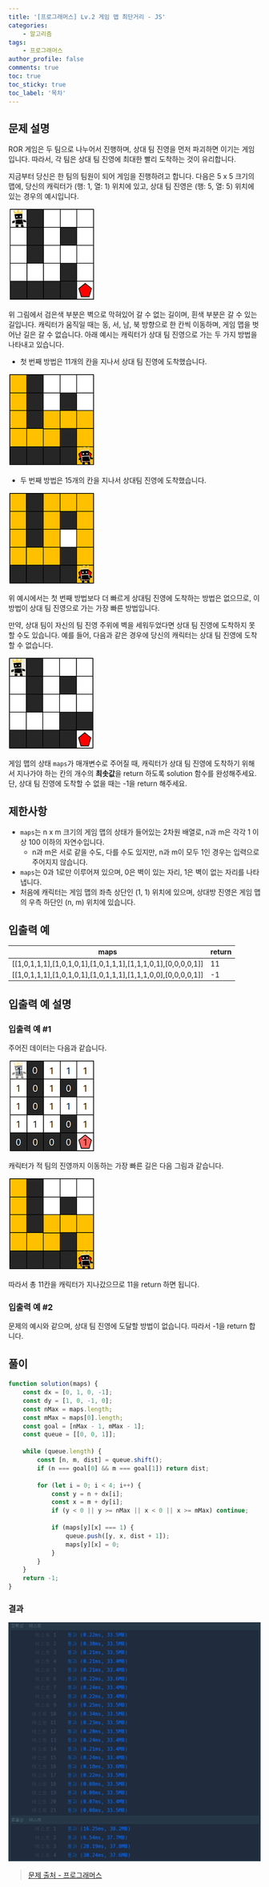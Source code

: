 ```yaml
---
title: '[프로그래머스] Lv.2 게임 맵 최단거리 - JS'
categories:
    - 알고리즘
tags:
    - 프로그래머스
author_profile: false
comments: true
toc: true
toc_sticky: true
toc_label: '목차'
---
```


## 문제 설명

ROR 게임은 두 팀으로 나누어서 진행하며, 상대 팀 진영을 먼저 파괴하면 이기는 게임입니다. 따라서, 각 팀은 상대 팀 진영에 최대한 빨리 도착하는 것이 유리합니다.

지금부터 당신은 한 팀의 팀원이 되어 게임을 진행하려고 합니다. 다음은 5 x 5 크기의 맵에, 당신의 캐릭터가 (행: 1, 열: 1) 위치에 있고, 상대 팀 진영은 (행: 5, 열: 5) 위치에 있는 경우의 예시입니다.

![desc1](/assets/images/2023/11/19/algorithm-114-desc1.png)

위 그림에서 검은색 부분은 벽으로 막혀있어 갈 수 없는 길이며, 흰색 부분은 갈 수 있는 길입니다. 캐릭터가 움직일 때는 동, 서, 남, 북 방향으로 한 칸씩 이동하며, 게임 맵을 벗어난 길은 갈 수 없습니다.
아래 예시는 캐릭터가 상대 팀 진영으로 가는 두 가지 방법을 나타내고 있습니다.

-   첫 번째 방법은 11개의 칸을 지나서 상대 팀 진영에 도착했습니다.

![desc2](/assets/images/2023/11/19/algorithm-114-desc2.png)

-   두 번째 방법은 15개의 칸을 지나서 상대팀 진영에 도착했습니다.

![desc3](/assets/images/2023/11/19/algorithm-114-desc3.png)

위 예시에서는 첫 번째 방법보다 더 빠르게 상대팀 진영에 도착하는 방법은 없으므로, 이 방법이 상대 팀 진영으로 가는 가장 빠른 방법입니다.

만약, 상대 팀이 자신의 팀 진영 주위에 벽을 세워두었다면 상대 팀 진영에 도착하지 못할 수도 있습니다. 예를 들어, 다음과 같은 경우에 당신의 캐릭터는 상대 팀 진영에 도착할 수 없습니다.

![desc4](/assets/images/2023/11/19/algorithm-114-desc4.png)

게임 맵의 상태 `maps`가 매개변수로 주어질 때, 캐릭터가 상대 팀 진영에 도착하기 위해서 지나가야 하는 칸의 개수의 **최솟값**을 return 하도록 solution 함수를 완성해주세요. 단, 상대 팀 진영에 도착할 수 없을 때는 -1을 return 해주세요.

## 제한사항

-   `maps`는 n x m 크기의 게임 맵의 상태가 들어있는 2차원 배열로, n과 m은 각각 1 이상 100 이하의 자연수입니다.
    -   n과 m은 서로 같을 수도, 다를 수도 있지만, n과 m이 모두 1인 경우는 입력으로 주어지지 않습니다.
-   `maps`는 0과 1로만 이루어져 있으며, 0은 벽이 있는 자리, 1은 벽이 없는 자리를 나타냅니다.
-   처음에 캐릭터는 게임 맵의 좌측 상단인 (1, 1) 위치에 있으며, 상대방 진영은 게임 맵의 우측 하단인 (n, m) 위치에 있습니다.

## 입출력 예

| maps                                                          | return |
| ------------------------------------------------------------- | ------ |
| [[1,0,1,1,1],[1,0,1,0,1],[1,0,1,1,1],[1,1,1,0,1],[0,0,0,0,1]] | 11     |
| [[1,0,1,1,1],[1,0,1,0,1],[1,0,1,1,1],[1,1,1,0,0],[0,0,0,0,1]] | -1     |

## 입출력 예 설명

### 입출력 예 #1

주어진 데이터는 다음과 같습니다.

![desc5](/assets/images/2023/11/19/algorithm-114-desc5.png)

캐릭터가 적 팀의 진영까지 이동하는 가장 빠른 길은 다음 그림과 같습니다.

![desc6](/assets/images/2023/11/19/algorithm-114-desc6.png)

따라서 총 11칸을 캐릭터가 지나갔으므로 11을 return 하면 됩니다.

### 입출력 예 #2

문제의 예시와 같으며, 상대 팀 진영에 도달할 방법이 없습니다. 따라서 -1을 return 합니다.

## 풀이

```javascript
function solution(maps) {
    const dx = [0, 1, 0, -1];
    const dy = [1, 0, -1, 0];
    const nMax = maps.length;
    const mMax = maps[0].length;
    const goal = [nMax - 1, mMax - 1];
    const queue = [[0, 0, 1]];

    while (queue.length) {
        const [n, m, dist] = queue.shift();
        if (n === goal[0] && m === goal[1]) return dist;

        for (let i = 0; i < 4; i++) {
            const y = n + dx[i];
            const x = m + dy[i];
            if (y < 0 || y >= nMax || x < 0 || x >= mMax) continue;

            if (maps[y][x] === 1) {
                queue.push([y, x, dist + 1]);
                maps[y][x] = 0;
            }
        }
    }
    return -1;
}
```

### 결과

![result1](/assets/images/2023/11/19/algorithm-114-result1.png)

> [문제 출처 - 프로그래머스](https://school.programmers.co.kr/learn/courses/30/lessons/1844)
